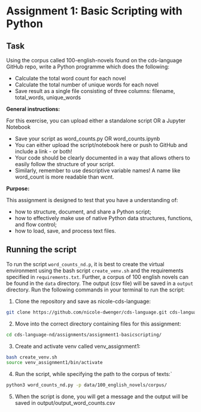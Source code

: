 # Assignment 1: Basic Scripting with Python

## Task

Using the corpus called 100-english-novels found on the cds-language GitHub repo, write a Python programme which does the following:
- Calculate the total word count for each novel
- Calculate the total number of unique words for each novel
- Save result as a single file consisting of three columns: filename, total_words, unique_words

__General instructions:__

For this exercise, you can upload either a standalone script OR a Jupyter Notebook
- Save your script as word_counts.py OR word_counts.ipynb
- You can either upload the script/notebook here or push to GitHub and include a link - or both!
- Your code should be clearly documented in a way that allows others to easily follow the structure of your script.
- Similarly, remember to use descriptive variable names! A name like word_count is more readable than wcnt.

__Purpose:__

This assignment is designed to test that you have a understanding of:
- how to structure, document, and share a Python script;
- how to effectively make use of native Python data structures, functions, and flow control;
- how to load, save, and process text files.

## Running the script

To run the script `word_counts_nd.p`, it is best to create the virtual environment using the bash script `create_venv.sh` and the requirements specified in `requirements.txt`. Further, a corpus of 100 english novels can be found in the `data` directory. The output (csv file) will be saved in a `output` directory. Run the following commands in your terminal to run the script:

1. Clone the repository and save as nicole-cds-language: 

```bash
git clone https://github.com/nicole-dwenger/cds-language.git cds-language-nd
```

2. Move into the correct directory containing files for this assignment:

```bash
cd cds-language-nd/assignments/assignment1-basicscripting/
```

3. Create and activate venv called venv_assignment1:

```bash
bash create_venv.sh
source venv_assignment1/bin/activate
```

4. Run the script, while specifying the path to the corpus of texts:`

```bash
python3 word_counts_nd.py -p data/100_english_novels/corpus/
```

5. When the script is done, you will get a message and the output will be saved in output/output_word_counts.csv

